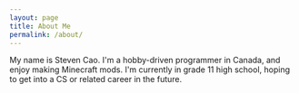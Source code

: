 ```yaml
---
layout: page
title: About Me
permalink: /about/
---
```

My name is Steven Cao. I'm a hobby-driven programmer in Canada, and enjoy making Minecraft mods. I'm currently in grade 11 high school, hoping to get into a CS or related career in the future.